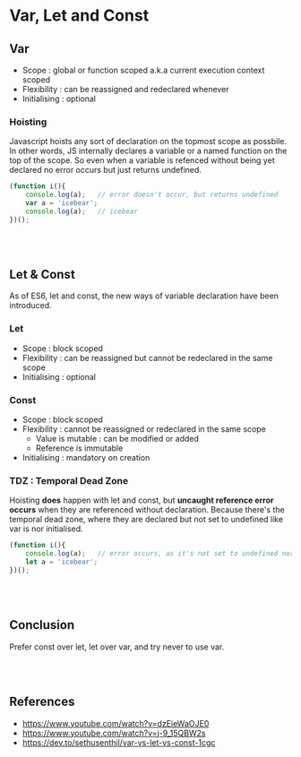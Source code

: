 # Var, Let and Const

## Var
* Scope : global or function scoped a.k.a current execution context scoped
* Flexibility : can be reassigned and redeclared whenever
* Initialising : optional

### Hoisting
Javascript hoists any sort of declaration on the topmost scope as possbile. In other words, JS internally declares a variable or a named function on the top of the scope. So even when a variable is refenced without being yet declared no error occurs but just returns undefined.
```javascript
(function i(){
    console.log(a);   // error doesn't occur, but returns undefined
    var a = 'icebear';
    console.log(a);   // icebear
})();
```
<br/><br/>

## Let & Const
As of ES6, let and const, the new ways of variable declaration have been introduced. 

### Let
* Scope : block scoped
* Flexibility : can be reassigned but cannot be redeclared in the same scope
* Initialising : optional

### Const
* Scope : block scoped
* Flexibility : cannot be reassigned or redeclared in the same scope
  * Value is mutable : can be modified or added
  * Reference is immutable 
* Initialising : mandatory on creation

### TDZ : Temporal Dead Zone
Hoisting **does** happen with let and const, but **uncaught reference error occurs** when they are referenced without declaration. Because there's the temporal dead zone, where they are declared but not set to undefined like var is nor initialised.
```javascript
(function i(){
    console.log(a);   // error occurs, as it's not set to undefined nor initialised.
    let a = 'icebear';
})();
```
<br/><br/>

## Conclusion
Prefer const over let, let over var, and try never to use var.

<br/><br/>

## References
* https://www.youtube.com/watch?v=dzEieWaOJE0
* https://www.youtube.com/watch?v=j-9_15QBW2s
* https://dev.to/sethusenthil/var-vs-let-vs-const-1cgc
